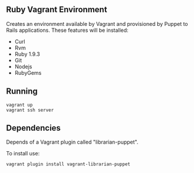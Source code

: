 ## Ruby Vagrant Environment

Creates an environment available by Vagrant and provisioned by Puppet to Rails applications.
These features will be installed:

- Curl
- Rvm
- Ruby 1.9.3
- Git
- Nodejs
- RubyGems

## Running

``vagrant up``<br/>
``vagrant ssh server``<br/>

## Dependencies

Depends of a Vagrant plugin called "librarian-puppet".

To install use:

``vagrant plugin install vagrant-librarian-puppet``
